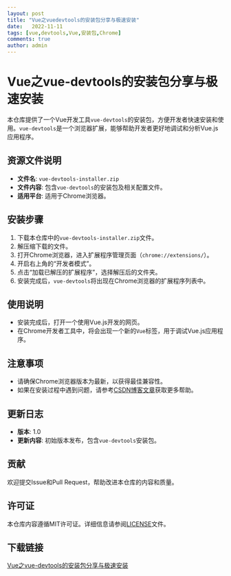 ```yaml
---
layout: post
title: "Vue之vuedevtools的安装包分享与极速安装"
date:   2022-11-11
tags: [vue,devtools,Vue,安装包,Chrome]
comments: true
author: admin
---
```

# Vue之vue-devtools的安装包分享与极速安装

本仓库提供了一个Vue开发工具`vue-devtools`的安装包，方便开发者快速安装和使用。`vue-devtools`是一个浏览器扩展，能够帮助开发者更好地调试和分析Vue.js应用程序。

## 资源文件说明

- **文件名**: `vue-devtools-installer.zip`
- **文件内容**: 包含`vue-devtools`的安装包及相关配置文件。
- **适用平台**: 适用于Chrome浏览器。

## 安装步骤

1. 下载本仓库中的`vue-devtools-installer.zip`文件。
2. 解压缩下载的文件。
3. 打开Chrome浏览器，进入扩展程序管理页面（`chrome://extensions/`）。
4. 开启右上角的“开发者模式”。
5. 点击“加载已解压的扩展程序”，选择解压后的文件夹。
6. 安装完成后，`vue-devtools`将出现在Chrome浏览器的扩展程序列表中。

## 使用说明

- 安装完成后，打开一个使用Vue.js开发的网页。
- 在Chrome开发者工具中，将会出现一个新的`Vue`标签，用于调试Vue.js应用程序。

## 注意事项

- 请确保Chrome浏览器版本为最新，以获得最佳兼容性。
- 如果在安装过程中遇到问题，请参考[CSDN博客文章](https://blog.csdn.net/ysfscdn/article/details/91040931)获取更多帮助。

## 更新日志

- **版本**: 1.0
- **更新内容**: 初始版本发布，包含`vue-devtools`安装包。

## 贡献

欢迎提交Issue和Pull Request，帮助改进本仓库的内容和质量。

## 许可证

本仓库内容遵循MIT许可证。详细信息请参阅[LICENSE](LICENSE)文件。

## 下载链接

[Vue之vue-devtools的安装包分享与极速安装](https://pan.quark.cn/s/656ab134f626)